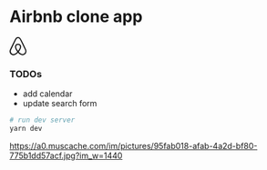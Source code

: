 # Airbnb clone app

<svg width="30" height="32" fill="currentcolor" style="display:block"><path d="M29.24 22.68c-.16-.39-.31-.8-.47-1.15l-.74-1.67-.03-.03c-2.2-4.8-4.55-9.68-7.04-14.48l-.1-.2c-.25-.47-.5-.99-.76-1.47-.32-.57-.63-1.18-1.14-1.76a5.3 5.3 0 00-8.2 0c-.47.58-.82 1.19-1.14 1.76-.25.52-.5 1.03-.76 1.5l-.1.2c-2.45 4.8-4.84 9.68-7.04 14.48l-.06.06c-.22.52-.48 1.06-.73 1.64-.16.35-.32.73-.48 1.15a6.8 6.8 0 007.2 9.23 8.38 8.38 0 003.18-1.1c1.3-.73 2.55-1.79 3.95-3.32 1.4 1.53 2.68 2.59 3.95 3.33A8.38 8.38 0 0022.75 32a6.79 6.79 0 006.75-5.83 5.94 5.94 0 00-.26-3.5zm-14.36 1.66c-1.72-2.2-2.84-4.22-3.22-5.95a5.2 5.2 0 01-.1-1.96c.07-.51.26-.96.52-1.34.6-.87 1.65-1.41 2.8-1.41a3.3 3.3 0 012.8 1.4c.26.4.45.84.51 1.35.1.58.06 1.25-.1 1.96-.38 1.7-1.5 3.74-3.21 5.95zm12.74 1.48a4.76 4.76 0 01-2.9 3.75c-.76.32-1.6.41-2.42.32-.8-.1-1.6-.36-2.42-.84a15.64 15.64 0 01-3.63-3.1c2.1-2.6 3.37-4.97 3.85-7.08.23-1 .26-1.9.16-2.73a5.53 5.53 0 00-.86-2.2 5.36 5.36 0 00-4.49-2.28c-1.85 0-3.5.86-4.5 2.27a5.18 5.18 0 00-.85 2.21c-.13.84-.1 1.77.16 2.73.48 2.11 1.78 4.51 3.85 7.1a14.33 14.33 0 01-3.63 3.12c-.83.48-1.62.73-2.42.83a4.76 4.76 0 01-5.32-4.07c-.1-.8-.03-1.6.29-2.5.1-.32.25-.64.41-1.02.22-.52.48-1.06.73-1.6l.04-.07c2.16-4.77 4.52-9.64 6.97-14.41l.1-.2c.25-.48.5-.99.76-1.47.26-.51.54-1 .9-1.4a3.32 3.32 0 015.09 0c.35.4.64.89.9 1.4.25.48.5 1 .76 1.47l.1.2c2.44 4.77 4.8 9.64 7 14.41l.03.03c.26.52.48 1.1.73 1.6.16.39.32.7.42 1.03.19.9.29 1.7.19 2.5z"></path></svg>

### TODOs

- add calendar
- update search form

```bash
# run dev server
yarn dev
```

https://a0.muscache.com/im/pictures/95fab018-afab-4a2d-bf80-775b1dd57acf.jpg?im_w=1440
